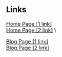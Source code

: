 ## Links

<a href="https://pet-gravity.web.app">Home Page [1 link]</a> \
<a href="https://pet-gravity.firebaseapp.com">Home Page [2 link]</a> \

<a href="https://pet-gravity.web.app/blog.html">Blog Page [1 link]</a> \
<a href="https://pet-gravity.firebaseapp.com/blog.html">Blog Page [2 link]</a>
